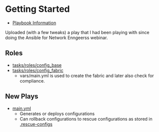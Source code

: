 # Getting Started
- [Playbook Information](https://github.com/johnsondnz/NetAutSol/blob/master/DETAILS.md)

Uploaded (with a few tweaks) a play that I had been playing with since doing the Ansible for Network Enngeerss webinar.

## Roles
* [tasks/roles/config_base](https://github.com/johnsondnz/NetAutSol/tree/master/tasks/roles/config_base)
* [tasks/roles/config_fabric](https://github.com/johnsondnz/NetAutSol/tree/master/tasks/roles/config_fabric)
  * vars/main.yml is used to create the fabric and later also check for compliance.

## New Plays
* [main.yml](https://github.com/johnsondnz/NetAutSol/blob/master/main.yml)
  * Generates or deploys configurations
  * Can rollback configurations to rescue configurations as stored in [.rescue-configs](https://github.com/johnsondnz/NetAutSol/tree/master/.rescue-configs)